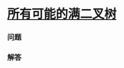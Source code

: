# [所有可能的满二叉树](https://leetcode-cn.com/problems/all-possible-full-binary-trees)

### 问题

### 解答

```

```

